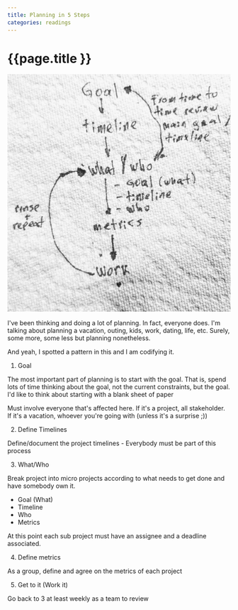 ```yaml
---
title: Planning in 5 Steps
categories: readings
---
```


# {{page.title }}

![planning](/assets/images/goal.jpg)

I've been thinking and doing a lot of planning. In fact, everyone does. I'm talking about planning a vacation, outing, kids, work, dating, life, etc. Surely, some more, some less but planning nonetheless.

And yeah, I spotted a pattern in this and I am codifying it.

1. Goal

The most important part of planning is to start with the goal. That is, spend lots of time thinking about the goal, not the current constraints, but the goal. I'd like to think about starting with a blank sheet of paper

Must involve everyone that's affected here. If it's a project, all stakeholder. If it's a vacation, whoever you're going with (unless it's a surprise ;))

2. Define Timelines

Define/document the project timelines - Everybody must be part of this process

3. What/Who

Break project into micro projects according to what needs to get done and have somebody own it.

* Goal (What)
* Timeline
* Who
* Metrics

At this point each sub project must have an assignee and a deadline associated.

4. Define metrics

As a group, define and agree on the metrics of each project


5. Get to it (Work it)

Go back to 3 at least weekly as a team to review
